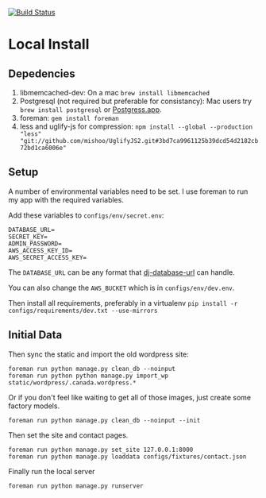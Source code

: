 [![Build Status](https://next.travis-ci.org/saulshanabrook/django-canadanewyork.png?branch=production)](https://next.travis-ci.org/saulshanabrook/django-canadanewyork)

# Local Install
## Depedencies
1. libmemcached-dev: On a mac `brew install libmemcached`
2. Postgresql (not required but preferable for consistancy): Mac users try `brew install postgresql` or
[Postgress.app](http://postgresapp.com/).
3. foreman: `gem install foreman`
4. less and uglify-js for compression: `npm install --global --production "less" "git://github.com/mishoo/UglifyJS2.git#3bd7ca9961125b39dcd54d2182cb72bd1ca6006e"`

## Setup
A number of environmental variables need to be set. I use foreman to run my
app with the required variables.

Add these variables to `configs/env/secret.env`:

```
DATABASE_URL=
SECRET_KEY=
ADMIN_PASSWORD=
AWS_ACCESS_KEY_ID=
AWS_SECRET_ACCESS_KEY=
```

The `DATABASE_URL` can be any format that [dj-database-url](https://github.com/kennethreitz/dj-database-url) can handle.

You can also change the `AWS_BUCKET` which is in `configs/env/dev.env`.

Then install all requirements, preferably in a virtualenv
`pip install -r configs/requirements/dev.txt --use-mirrors`

## Initial Data

Then sync the static and import the old wordpress site:
```
foreman run python manage.py clean_db --noinput
foreman run python python manage.py import_wp static/wordpress/.canada.wordpress.*
```
Or if you don't feel like waiting to get all of those images, just
create some factory models.
```
foreman run python manage.py clean_db --noinput --init
```

Then set the site and contact pages.
```
foreman run python manage.py set_site 127.0.0.1:8000
foreman run python manage.py loaddata configs/fixtures/contact.json
```

Finally run the local server
```
foreman run python manage.py runserver
```

